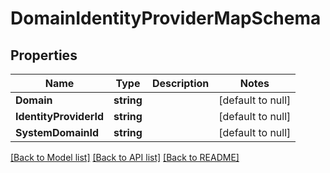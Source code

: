 # DomainIdentityProviderMapSchema

## Properties
Name | Type | Description | Notes
------------ | ------------- | ------------- | -------------
**Domain** | **string** |  | [default to null]
**IdentityProviderId** | **string** |  | [default to null]
**SystemDomainId** | **string** |  | [default to null]

[[Back to Model list]](../README.md#documentation-for-models) [[Back to API list]](../README.md#documentation-for-api-endpoints) [[Back to README]](../README.md)



